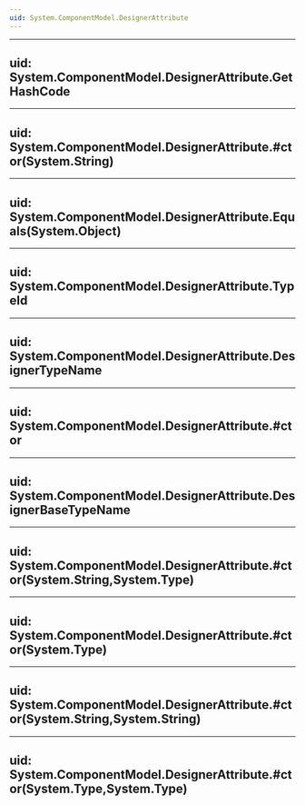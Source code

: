 ```yaml
---
uid: System.ComponentModel.DesignerAttribute
---
```


---
uid: System.ComponentModel.DesignerAttribute.GetHashCode
---

---
uid: System.ComponentModel.DesignerAttribute.#ctor(System.String)
---

---
uid: System.ComponentModel.DesignerAttribute.Equals(System.Object)
---

---
uid: System.ComponentModel.DesignerAttribute.TypeId
---

---
uid: System.ComponentModel.DesignerAttribute.DesignerTypeName
---

---
uid: System.ComponentModel.DesignerAttribute.#ctor
---

---
uid: System.ComponentModel.DesignerAttribute.DesignerBaseTypeName
---

---
uid: System.ComponentModel.DesignerAttribute.#ctor(System.String,System.Type)
---

---
uid: System.ComponentModel.DesignerAttribute.#ctor(System.Type)
---

---
uid: System.ComponentModel.DesignerAttribute.#ctor(System.String,System.String)
---

---
uid: System.ComponentModel.DesignerAttribute.#ctor(System.Type,System.Type)
---
